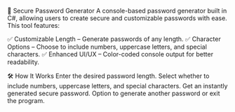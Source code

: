 🔐 Secure Password Generator
A console-based password generator built in C#, allowing users to create secure and customizable passwords with ease. This tool features:

✅ Customizable Length – Generate passwords of any length.
✅ Character Options – Choose to include numbers, uppercase letters, and special characters.
✅ Enhanced UI/UX – Color-coded console output for better readability.

🛠 How It Works
Enter the desired password length.
Select whether to include numbers, uppercase letters, and special characters.
Get an instantly generated secure password.
Option to generate another password or exit the program.

